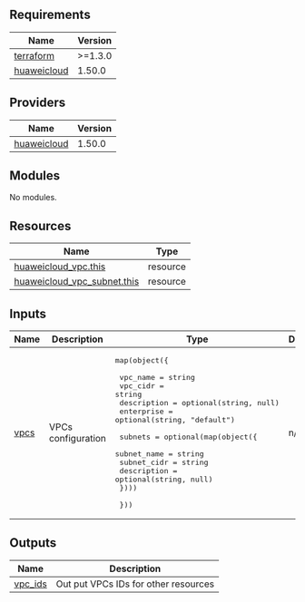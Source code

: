 ## Requirements

| Name | Version |
|------|---------|
| <a name="requirement_terraform"></a> [terraform](#requirement\_terraform) | >=1.3.0 |
| <a name="requirement_huaweicloud"></a> [huaweicloud](#requirement\_huaweicloud) | 1.50.0 |

## Providers

| Name | Version |
|------|---------|
| <a name="provider_huaweicloud"></a> [huaweicloud](#provider\_huaweicloud) | 1.50.0 |

## Modules

No modules.

## Resources

| Name | Type |
|------|------|
| [huaweicloud_vpc.this](https://registry.terraform.io/providers/huaweicloud/huaweicloud/1.50.0/docs/resources/vpc) | resource |
| [huaweicloud_vpc_subnet.this](https://registry.terraform.io/providers/huaweicloud/huaweicloud/1.50.0/docs/resources/vpc_subnet) | resource |

## Inputs

| Name | Description | Type | Default | Required |
|------|-------------|------|---------|:--------:|
| <a name="input_vpcs"></a> [vpcs](#input\_vpcs) | VPCs configuration | <pre>map(object({<br><br>    vpc_name    = string<br>    vpc_cidr    = string<br>    description = optional(string, null)<br>    enterprise  = optional(string, "default")<br><br>    subnets = optional(map(object({<br>      subnet_name = string<br>      subnet_cidr = string<br>      description = optional(string, null)<br>    })))<br><br>  }))</pre> | n/a | yes |

## Outputs

| Name | Description |
|------|-------------|
| <a name="output_vpc_ids"></a> [vpc\_ids](#output\_vpc\_ids) | Out put VPCs IDs for other resources |
